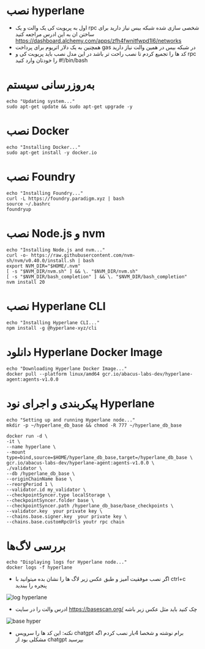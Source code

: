 # نصب hyperlane
- اول به پریویت کی یک والت و یک rpc شخصی سازی شده شبکه بیس نیاز دارید برای ساختن ان به این ادرس مراجعه کنید https://dashboard.alchemy.com/apps/zfh4fwnitfwpd1l6/networks
- همچنین به یک دلار اتریوم برای پرداخت gas در شبکه بیس در همین والت نیاز دارید
- کد ها را تجمیع کردم تا نصب راحت تر باشد در این مدل نصب باید پریویت کی و rpc را خودتان وارد کنید
  #!/bin/bash

# به‌روزرسانی سیستم
  ```
echo "Updating system..."
sudo apt-get update && sudo apt-get upgrade -y
  ```
# نصب Docker
  ```
echo "Installing Docker..."
sudo apt-get install -y docker.io
  ```
# نصب Foundry
  ```
echo "Installing Foundry..."
curl -L https://foundry.paradigm.xyz | bash
source ~/.bashrc
foundryup
  ```
# نصب Node.js و nvm
  ```
echo "Installing Node.js and nvm..."
curl -o- https://raw.githubusercontent.com/nvm-sh/nvm/v0.40.0/install.sh | bash
export NVM_DIR="$HOME/.nvm"
[ -s "$NVM_DIR/nvm.sh" ] && \. "$NVM_DIR/nvm.sh"
[ -s "$NVM_DIR/bash_completion" ] && \. "$NVM_DIR/bash_completion"
nvm install 20
  ```
# نصب Hyperlane CLI
  ```
echo "Installing Hyperlane CLI..."
npm install -g @hyperlane-xyz/cli
  ```
# دانلود Hyperlane Docker Image
  ```
echo "Downloading Hyperlane Docker Image..."
docker pull --platform linux/amd64 gcr.io/abacus-labs-dev/hyperlane-agent:agents-v1.0.0
  ```
# پیکربندی و اجرای نود Hyperlane
  ```
echo "Setting up and running Hyperlane node..."
mkdir -p ~/hyperlane_db_base && chmod -R 777 ~/hyperlane_db_base

docker run -d \
  -it \
  --name hyperlane \
  --mount type=bind,source=$HOME/hyperlane_db_base,target=/hyperlane_db_base \
  gcr.io/abacus-labs-dev/hyperlane-agent:agents-v1.0.0 \
  ./validator \
  --db /hyperlane_db_base \
  --originChainName base \
  --reorgPeriod 1 \
  --validator.id my_validator \
  --checkpointSyncer.type localStorage \
  --checkpointSyncer.folder base \
  --checkpointSyncer.path /hyperlane_db_base/base_checkpoints \
  --validator.key  your private key \
  --chains.base.signer.key  your private key \
  --chains.base.customRpcUrls youtr rpc chain
  ```
# بررسی لاگ‌ها
  ```
echo "Displaying logs for Hyperlane node..."
docker logs -f hyperlane
  ```

- اگر نصب موفقیت آمیز و طبق عکس زیر لاگ ها را نشان بده میتوانید با ctrl+c پنجره را ببندید


![log hyperlane](https://github.com/user-attachments/assets/35da35d5-1c52-4dff-956d-d8600f94e4a8)


- ادرس والت را در سایت https://basescan.org/ چک کنید باید مثل عکس زیر باشه

![base hyper](https://github.com/user-attachments/assets/76c1a781-66f0-41c5-84bd-073d0670b36a)

- نکته: این کد ها را سرویس chatgpt برام نوشته و شخصا 4بار نصب کردم اگه مشکلی بود از chatgpt بپرسید
